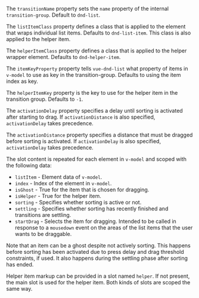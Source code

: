 The `transitionName` property sets the `name` property of the internal `transition-group`. Default to `dnd-list`.

The `listItemClass` property defines a class that is applied to the element that wraps individual list items. Defaults to `dnd-list-item`. This class is also applied to the helper item.

The `helperItemClass` property defines a class that is applied to the helper wrapper element. Defaults to `dnd-helper-item`.

The `itemKeyProperty` property tells `vue-dnd-list` what property of items in `v-model` to use as key in the transition-group. Defaults to using the item index as key.

The `helperItemKey` property is the key to use for the helper item in the transition group. Defaults to `-1`.

The `activationDelay` property specifies a delay until sorting is activated after starting to drag. If `activationDistance` is also specified, `activationDelay` takes precedence.

The `activationDistance` property specifies a distance that must be dragged before sorting is activated. If `activationDelay` is also specified, `activationDelay` takes precedence.

The slot content is repeated for each element in `v-model` and scoped with the following data:

* `listItem` - Element data of `v-model`.
* `index` - Index of the element in `v-model`.
* `isGhost` - True for the item that is chosen for dragging.
* `isHelper` - True for the helper item.
* `sorting` - Specifies whether sorting is active or not.
* `settling` - Specifies whether sorting has recently finished and transitions are settling.
* `startDrag` - Selects the item for dragging. Intended to be called in response to a `mousedown` event on the areas of the list items that the user wants to be draggable.

Note that an item can be a ghost despite not actively sorting. This happens before sorting has been activated due to press delay and drag threshold constraints, if used. It also happens during the settling phase after sorting has ended.

Helper item markup can be provided in a slot named `helper`. If not present, the main slot is used for the helper item. Both kinds of slots are scoped the same way.
